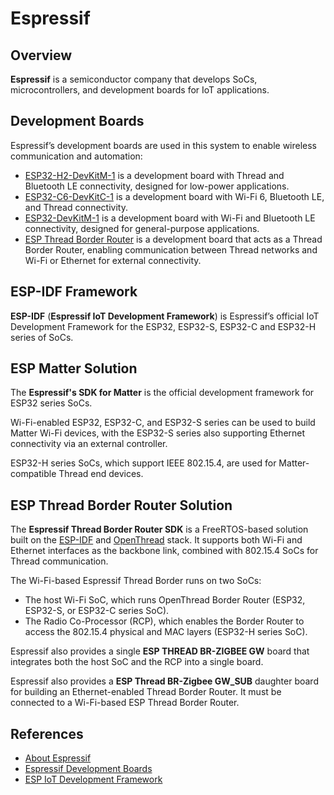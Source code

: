# Espressif

## Overview

**Espressif** is a semiconductor company that develops SoCs, microcontrollers, and development boards for IoT
applications.

## Development Boards

Espressif’s development boards are used in this system to enable wireless communication and automation:

- [ESP32-H2-DevKitM-1](https://docs.espressif.com/projects/esp-dev-kits/en/latest/esp32h2/esp32-h2-devkitm-1/index.html)
  is a development board with Thread and Bluetooth LE connectivity, designed for low-power applications.
- [ESP32-C6-DevKitC-1](https://docs.espressif.com/projects/esp-dev-kits/en/latest/esp32c6/esp32-c6-devkitc-1/index.html)
  is a development board with Wi-Fi 6, Bluetooth LE, and Thread connectivity.
- [ESP32-DevKitM-1](https://docs.espressif.com/projects/esp-dev-kits/en/latest/esp32/esp32-devkitm-1/index.html) is a
  development board with Wi-Fi and Bluetooth LE connectivity, designed for general-purpose applications.
- [ESP Thread Border Router](https://docs.espressif.com/projects/esp-thread-br/en/latest/hardware_platforms.html) is a
  development board that acts as a Thread Border Router, enabling communication between Thread networks and Wi-Fi or
  Ethernet for external connectivity.

## ESP-IDF Framework

**ESP-IDF** (**Espressif IoT Development Framework**) is Espressif’s official IoT Development Framework for the ESP32,
ESP32-S, ESP32-C and ESP32-H series of SoCs.

## ESP Matter Solution

The **Espressif's SDK for Matter** is the official [](Matter.md) development framework for ESP32 series SoCs.

Wi-Fi-enabled ESP32, ESP32-C, and ESP32-S series can be used to build Matter Wi-Fi devices, with the ESP32-S series also
supporting Ethernet connectivity via an external controller.

ESP32-H series SoCs, which support IEEE 802.15.4, are used for Matter-compatible Thread end devices.

## ESP Thread Border Router Solution

The **Espressif Thread Border Router SDK** is a FreeRTOS-based solution built on the [ESP-IDF](#esp-idf-framework) and
[OpenThread](Thread.md) stack. It supports both Wi-Fi and Ethernet interfaces as the backbone link, combined with
802.15.4 SoCs for Thread communication.

The Wi-Fi-based Espressif Thread Border runs on two SoCs:

- The host Wi-Fi SoC, which runs OpenThread Border Router (ESP32, ESP32-S, or ESP32-C series SoC).
- The Radio Co-Processor (RCP), which enables the Border Router to access the 802.15.4 physical and MAC layers (ESP32-H
  series SoC).

Espressif also provides a single **ESP THREAD BR-ZIGBEE GW** board that integrates both the host SoC and the RCP into a
single board.

Espressif also provides a **ESP Thread BR-Zigbee GW_SUB** daughter board for building an Ethernet-enabled Thread Border
Router. It must be connected to a Wi-Fi-based ESP Thread Border Router.

## References

- [About Espressif](https://www.espressif.com/en/about)
- [Espressif Development Boards](https://www.espressif.com/en/products/devkits/)
- [ESP IoT Development Framework](https://www.espressif.com/en/products/sdks/esp-idf)